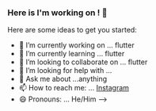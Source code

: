 ### Here is I'm working on !   👋



Here are some ideas to get you started:

- 🔭 I’m currently working on ... flutter
- 🌱 I’m currently learning ... flutter
- 👯 I’m looking to collaborate on ... flutter
- 🤔 I’m looking for help with ... 
- 💬 Ask me about ...anything
- 📫 How to reach me: ... [Instagram](www.instagram.com/sanal.p.k)
- 😄 Pronouns: ... He/Him
-->
